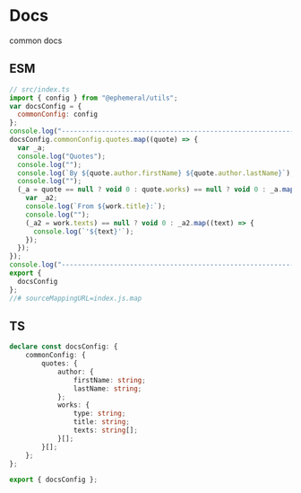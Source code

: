 # Docs

common docs

## ESM

<!-- CODEBLOCK_START {"value": "cat ./dist/esm/index.js", "type": "command", "hideValue": true, "language": "javascript" } -->
<!-- prettier-ignore -->
~~~~~~~~~~javascript
// src/index.ts
import { config } from "@ephemeral/utils";
var docsConfig = {
  commonConfig: config
};
console.log("---------------------------------------------------------------");
docsConfig.commonConfig.quotes.map((quote) => {
  var _a;
  console.log("Quotes");
  console.log("");
  console.log(`By ${quote.author.firstName} ${quote.author.lastName}`);
  console.log("");
  (_a = quote == null ? void 0 : quote.works) == null ? void 0 : _a.map((work) => {
    var _a2;
    console.log(`From ${work.title}:`);
    console.log("");
    (_a2 = work.texts) == null ? void 0 : _a2.map((text) => {
      console.log(`'${text}'`);
    });
  });
});
console.log("---------------------------------------------------------------");
export {
  docsConfig
};
//# sourceMappingURL=index.js.map
~~~~~~~~~~

<!-- CODEBLOCK_END -->

## TS

<!-- CODEBLOCK_START {"value": "cat ./dist/index.d.ts", "type": "command", "hideValue": true, "language": "typescript" } -->
<!-- prettier-ignore -->
~~~~~~~~~~typescript
declare const docsConfig: {
    commonConfig: {
        quotes: {
            author: {
                firstName: string;
                lastName: string;
            };
            works: {
                type: string;
                title: string;
                texts: string[];
            }[];
        }[];
    };
};

export { docsConfig };
~~~~~~~~~~

<!-- CODEBLOCK_END -->

